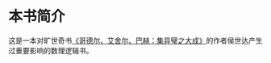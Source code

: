 # 本书简介

这是一本对旷世奇书[《哥德尔、艾舍尔、巴赫：集异璧之大成》](https://book.douban.com/subject/1291204/)的作者侯世达产生过重要影响的数理逻辑书。




